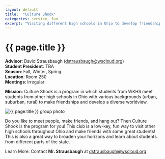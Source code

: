 ```yaml
---
layout: default
title:  "Culture Shook"
categories: service, fun
excerpt: "Visiting different high schools in Ohio to develop friendships and a diverse worldview."
---
```


# {{ page.title }}

**Advisor**: David Strausbaugh (<dstrausbaugh@wscloud.org>)
<br/>**Student President**: TBA
<br/>**Season**: Fall, Winter, Spring
<br/>**Location**: Room 250
<br/>**Meetings**: Irregular

**Mission**: Culture Shook is a program in which students from WKHS meet students from other high schools in Ohio with various backgrounds (urban, suburban, rural) to make friendships and develop a diverse worldview.

<img src="{{ site.baseurl }}/images/clubs/{{ page.title }}.jpg" alt="{{ page.title }} group photo"/>

Do you like to meet people, make friends, and hang out? Then Culture Shook is the program for you! This club is a low-key, fun way to visit other high schools throughout Ohio and make friends with some great students!  This is also a great way to broaden your horizons and learn about students from different parts of the state.

Learn More: Contact **Mr. Strausbaugh** at <dstrausbaugh@wscloud.org>